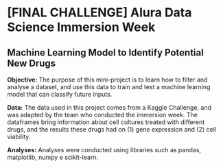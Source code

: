 # [FINAL CHALLENGE] Alura Data Science Immersion Week
## Machine Learning Model to Identify Potential New Drugs

**Objective:** The purpose of this mini-project is to learn how to filter and analyse a dataset, and use this data to train and test a machine learning model that can classify future inputs.

**Data:** The data used in this project comes from a Kaggle Challenge, and was adapted by the team who conducted the immersion week. The dataframes bring information about cell cultures treated with different drugs, and the results these drugs had on (1) gene expression and (2) cell viability.

**Analyses:** Analyses were conducted using libraries such as pandas, matplotlib, numpy e scikit-learn.

